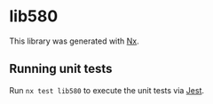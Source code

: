 # lib580

This library was generated with [Nx](https://nx.dev).

## Running unit tests

Run `nx test lib580` to execute the unit tests via [Jest](https://jestjs.io).
